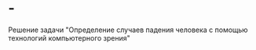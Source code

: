 # -
Решение задачи "Определение случаев падения человека с помощью технологий компьютерного зрения"
